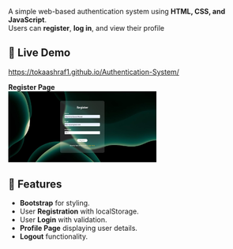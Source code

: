 A simple web-based authentication system using **HTML, CSS, and JavaScript**.  
Users can **register**, **log in**, and view their profile
## 🚀 Live Demo
https://tokaashraf1.github.io/Authentication-System/

**Register Page**
</br>
<img src="img/register.jpg" alt="Register Page" width="300" />

## 🚀 Features
- **Bootstrap** for styling.
- User **Registration** with localStorage.
- User **Login** with validation.
- **Profile Page** displaying user details.
- **Logout** functionality.


